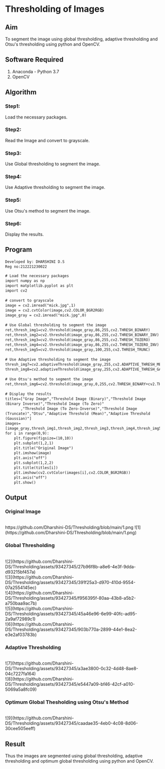 # Thresholding of Images
## Aim
To segment the image using global thresholding, adaptive thresholding and Otsu's thresholding using python and OpenCV.

## Software Required
1. Anaconda - Python 3.7
2. OpenCV

## Algorithm

### Step1:

Load the necessary packages.
<br>

### Step2:

Read the Image and convert to grayscale.
<br>

### Step3:

Use Global thresholding to segment the image.
<br>

### Step4:

Use Adaptive thresholding to segment the image.
<br>

### Step5:

Use Otsu's method to segment the image.
<br>

### Step6:

Display the results.
<br>
## Program

```
Developed by: DHARSHINI D.S
Reg no:212221230022
```

```
# Load the necessary packages
import numpy as np
import matplotlib.pyplot as plt
import cv2

# convert to grayscale
image = cv2.imread("mick.jpg",1)
image = cv2.cvtColor(image,cv2.COLOR_BGR2RGB)
image_gray = cv2.imread("mick.jpg",0)

# Use Global thresholding to segment the image
ret,thresh_img1=cv2.threshold(image_gray,86,255,cv2.THRESH_BINARY)
ret,thresh_img2=cv2.threshold(image_gray,86,255,cv2.THRESH_BINARY_INV)
ret,thresh_img3=cv2.threshold(image_gray,86,255,cv2.THRESH_TOZERO)
ret,thresh_img4=cv2.threshold(image_gray,86,255,cv2.THRESH_TOZERO_INV)
ret,thresh_img5=cv2.threshold(image_gray,100,255,cv2.THRESH_TRUNC)

# Use Adaptive thresholding to segment the image
thresh_img7=cv2.adaptiveThreshold(image_gray,255,cv2.ADAPTIVE_THRESH_MEAN_C,cv2.THRESH_BINARY,11,2)
thresh_img8=cv2.adaptiveThreshold(image_gray,255,cv2.ADAPTIVE_THRESH_GAUSSIAN_C,cv2.THRESH_BINARY,11,2)

# Use Otsu's method to segment the image 
ret,thresh_img6=cv2.threshold(image_gray,0,255,cv2.THRESH_BINARY+cv2.THRESH_OTSU)

# Display the results
titles=["Gray Image","Threshold Image (Binary)","Threshold Image (Binary Inverse)","Threshold Image (To Zero)"
       ,"Threshold Image (To Zero-Inverse)","Threshold Image (Truncate)","Otsu","Adaptive Threshold (Mean)","Adaptive Threshold (Gaussian)"]
images=[image_gray,thresh_img1,thresh_img2,thresh_img3,thresh_img4,thresh_img5,thresh_img6,thresh_img7,thresh_img8]
for i in range(0,9):
    plt.figure(figsize=(10,10))
    plt.subplot(1,2,1)
    plt.title("Original Image")
    plt.imshow(image)
    plt.axis("off")
    plt.subplot(1,2,2)
    plt.title(titles[i])
    plt.imshow(cv2.cvtColor(images[i],cv2.COLOR_BGR2RGB))
    plt.axis("off")
    plt.show()

```
## Output

### Original Image
<br>
https://github.com/Dharshini-DS/Thresholding/blob/main/1.png
![1](https://github.com/Dharshini-DS/Thresholding/blob/main/1.png)
<br>

### Global Thresholding
<br>
![2](https://github.com/Dharshini-DS/Thresholding/assets/93427345/27b96f8b-a8e6-4e3f-9dda-d93215bf457a)
<br>
![3](https://github.com/Dharshini-DS/Thresholding/assets/93427345/391f25a3-d970-410d-9554-07a2554145ec)
<br>
![4](https://github.com/Dharshini-DS/Thresholding/assets/93427345/f956395f-80aa-43b8-a5b2-a750baa9ac7b)
<br>
![5](https://github.com/Dharshini-DS/Thresholding/assets/93427345/45a46e96-6e99-40fc-ad95-2a9af72989c1)
<br>
![6](https://github.com/Dharshini-DS/Thresholding/assets/93427345/903b770a-2899-44e1-8ea2-e3e2af03783b)
<br>

### Adaptive Thresholding
<br>
![7](https://github.com/Dharshini-DS/Thresholding/assets/93427345/a3ae3800-0c32-4d48-8ae8-04c7227fa164)
<br>
![8](https://github.com/Dharshini-DS/Thresholding/assets/93427345/e5447a09-bf46-42cf-a010-5069a5a8fc09)
<br>

### Optimum Global Thesholding using Otsu's Method
<br>
![9](https://github.com/Dharshini-DS/Thresholding/assets/93427345/caadae35-4eb0-4c08-8d06-30cee505eeff)
<br>


## Result
Thus the images are segmented using global thresholding, adaptive thresholding and optimum global thresholding using python and OpenCV.

